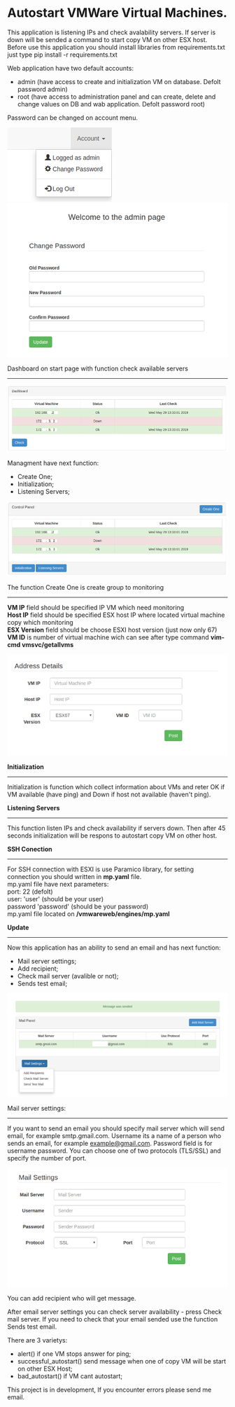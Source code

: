 # Autostart VMWare Virtual Machines.

This application is listening IPs and check avalability servers. If server is down will be sended a command to start copy VM on other ESX host. Before use this application you should install libraries from requirements.txt just type pip install -r requirements.txt

Web application have two default accounts:
  - admin (have access to create and initialization VM on database. Defolt password admin)
  - root (have access to administration panel and can create, delete and change values on DB and wab application. Defolt password root)

Password can be changed on account menu.

![alt text](https://github.com/AndreyZemskov/Autostart-VMWare-VM-with-Flask/blob/master/screens/Menu.PNG?raw=true)
![alt text](https://github.com/AndreyZemskov/Autostart-VMWare-VM-with-Flask/blob/master/screens/Account.PNG?raw=true)


Dashboard on start page with function check available servers
___

![alt text](https://github.com/AndreyZemskov/Autostart-VMWare-VM-with-Flask/blob/master/screens/Dashbord.PNG?raw=true)


Managment have next function:

  - Create One;
  - Initialization;
  - Listening Servers;
  
![alt text](https://github.com/AndreyZemskov/Autostart-VMWare-VM-with-Flask/blob/master/screens/Managment.PNG?raw=true)
  
The function Create One is create group to monitoring  
___
**VM IP** field should be specified IP VM which need monitoring  
**Host IP** field should be specified ESX host IP where located virtual machine copy which monitoring  
**ESX Version** field should be choose ESXI host version (just now only 67)  
**VM ID** is number of virtual machine wich can see after type command **vim-cmd vmsvc/getallvms**  

![alt text](https://github.com/AndreyZemskov/Autostart-VMWare-VM-with-Flask/blob/master/screens/Create_One.PNG?raw=true)

**Initialization**
___

Initialization is function which collect information about VMs and reter OK if VM available (have ping) and Down if host not available (haven't ping).

**Listening Servers**
___
This function listen IPs and check availability if servers down. Then after 45 seconds initialization will be respons to autostart copy VM on other host.

**SSH Conection**
___

For SSH connection with ESXI is use Paramico library, for setting connection you should written in **mp.yaml** file.  
mp.yaml file have next parameters:  
port: 22 (defolt)  
user: 'user' (should be your user)  
password 'password' (should be your password)  
mp.yaml file located on **/vmwareweb/engines/mp.yaml**

**Update**
___

Now this application has an ability to send an email and has next function:

  - Mail server settings;
  - Add recipient;
  - Check mail server (avalible or not);
  - Sends test email;
  
 ![alt text](https://github.com/AndreyZemskov/Autostart-VMWare-VM-with-Flask/blob/master/screens/Mail_Panel.PNG?raw=true)
 
 Mail server settings:
 ___
 
If you want to send an email you should specify mail server which will send email, for example smtp.gmail.com. Username its a name of a person who sends an email, for example example@gmail.com. Password field is for username password. You can choose one of two protocols (TLS/SSL) and specify the number of port.

![alt text](https://github.com/AndreyZemskov/Autostart-VMWare-VM-with-Flask/blob/master/screens/Mail_Settings.PNG?raw=true)
 
You can add recipient who will get message.
 
After email server settings you can check server availability - press Check mail server. If you need to check that your email sended use the function Sends test email.

There are 3 varietys:

  - alert() if one VM stops answer for ping;
  - successful_autostart() send message when one of copy VM will be start on other ESX Host;
  - bad_autostart() if VM cant autostart;

This project is in development, If you encounter errors please send me email.
